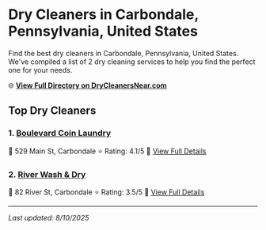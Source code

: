 # Dry Cleaners in Carbondale, Pennsylvania, United States

Find the best dry cleaners in Carbondale, Pennsylvania, United States. We've compiled a list of 2 dry cleaning services to help you find the perfect one for your needs.

🌐 **[View Full Directory on DryCleanersNear.com](https://drycleanersnear.com/city/US/Pennsylvania/Carbondale)**

## Top Dry Cleaners

### 1. [Boulevard Coin Laundry](https://drycleanersnear.com/dryCleaner/6860f2eb9e55fd3072cb3837/boulevard-coin-laundry)
📍 529 Main St, Carbondale
⭐ Rating: 4.1/5
🔗 [View Full Details](https://drycleanersnear.com/dryCleaner/6860f2eb9e55fd3072cb3837/boulevard-coin-laundry)

### 2. [River Wash & Dry](https://drycleanersnear.com/dryCleaner/6860f2ee9e55fd3072cb392d/river-wash-dry)
📍 82 River St, Carbondale
⭐ Rating: 3.5/5
🔗 [View Full Details](https://drycleanersnear.com/dryCleaner/6860f2ee9e55fd3072cb392d/river-wash-dry)


---

*Last updated: 8/10/2025*
